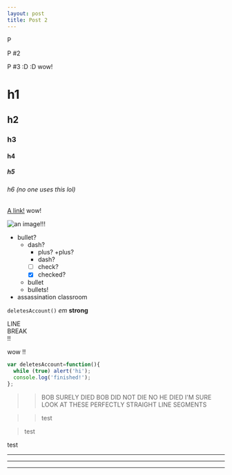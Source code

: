 ```yaml
---
layout: post
title: Post 2
---
```

P

P #2

P #3 :D :D wow!

# h1

## h2

### h3

#### h4

##### h5

###### h6 (no one uses this lol)

[A link!](https://raw.githubusercontent.com/barryclark/www.jekyllnow.com/gh-pages/_posts/2014-6-19-Markdown-Style-Guide.md) wow!

![an image](https://sheeptester.github.io/SHEEP.svg)!!!

* bullet?
  - dash?
    + plus?
    +plus?
    - dash?
    - [ ] check?
    - [x] checked?
  * bullet
  * bullets!
* assassination classroom

`deletesAccount()` _em_ **strong**

LINE  
BREAK  
!!

wow  !!

```javascript
var deletesAccount=function(){
  while (true) alert('hi');
  console.log('finished!');
};
```

>> BOB SURELY DIED
> BOB DID NOT DIE
NO HE DIED I'M SURE LOOK AT THESE PERFECTLY STRAIGHT LINE SEGMENTS

>> test

> test

test

***

----

****
